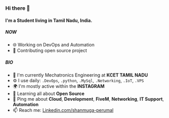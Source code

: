 ### Hi there 👋

#### I'm a Student living in Tamil Nadu, India.

##### NOW

- 🌐 Working on DevOps and Automation
- 💅 Contributing open source project

##### BIO

- 🏢 I'm currently Mechatronics Engineering at **KCET TAMIL NADU**
- ⚙️ I use daily: `.DevOps`, `.python`, `.MySql`, `.Networking`, `.IoT`, `.VPS`
- 🌍 I'm mostly active within the **INSTAGRAM**
- 🌱 Learning all about **Open Source**
- 💬 Ping me about **Cloud**, **Development**, **FiveM**, **Networking**, **IT Support**, **Automation**
- 📫 Reach me: [Linkedin.com/shanmuga-perumal](https://www.linkedin.com/in/shanmuga-perumal-b67b00155/)
